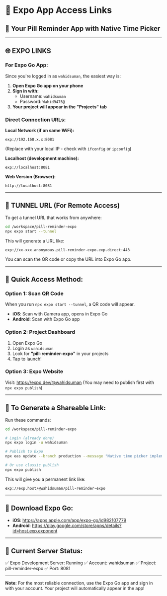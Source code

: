 # 🚀 Expo App Access Links

## 📱 Your Pill Reminder App with Native Time Picker

---

## 🌐 **EXPO LINKS**

### **For Expo Go App:**

Since you're logged in as `wahidsuman`, the easiest way is:

1. **Open Expo Go app on your phone**
2. **Sign in with:**
   - Username: `wahidsuman`
   - Password: `Wahid9475@`
3. **Your project will appear in the "Projects" tab**

### **Direct Connection URLs:**

**Local Network (if on same WiFi):**
```
exp://192.168.x.x:8081
```
(Replace with your local IP - check with `ifconfig` or `ipconfig`)

**Localhost (development machine):**
```
exp://localhost:8081
```

**Web Version (Browser):**
```
http://localhost:8081
```

---

## 🎯 **TUNNEL URL (For Remote Access)**

To get a tunnel URL that works from anywhere:

```bash
cd /workspace/pill-reminder-expo
npx expo start --tunnel
```

This will generate a URL like:
```
exp://xx-xxx.anonymous.pill-reminder-expo.exp.direct:443
```

You can scan the QR code or copy the URL into Expo Go app.

---

## 📲 **Quick Access Method:**

### **Option 1: Scan QR Code**
When you run `npx expo start --tunnel`, a QR code will appear.
- **iOS**: Scan with Camera app, opens in Expo Go
- **Android**: Scan with Expo Go app

### **Option 2: Project Dashboard**
1. Open Expo Go
2. Login as `wahidsuman`
3. Look for **"pill-reminder-expo"** in your projects
4. Tap to launch!

### **Option 3: Expo Website**
Visit: https://expo.dev/@wahidsuman
(You may need to publish first with `npx expo publish`)

---

## 🔗 **To Generate a Shareable Link:**

Run these commands:

```bash
cd /workspace/pill-reminder-expo

# Login (already done)
npx expo login -u wahidsuman

# Publish to Expo
npx eas update --branch production --message "Native time picker implementation"

# Or use classic publish
npx expo publish
```

This will give you a permanent link like:
```
exp://exp.host/@wahidsuman/pill-reminder-expo
```

---

## 📱 **Download Expo Go:**

- **iOS**: https://apps.apple.com/app/expo-go/id982107779
- **Android**: https://play.google.com/store/apps/details?id=host.exp.exponent

---

## 🎯 **Current Server Status:**

✅ Expo Development Server: Running
✅ Account: wahidsuman
✅ Project: pill-reminder-expo
✅ Port: 8081

---

**Note:** For the most reliable connection, use the Expo Go app and sign in with your account. Your project will automatically appear in the app!
